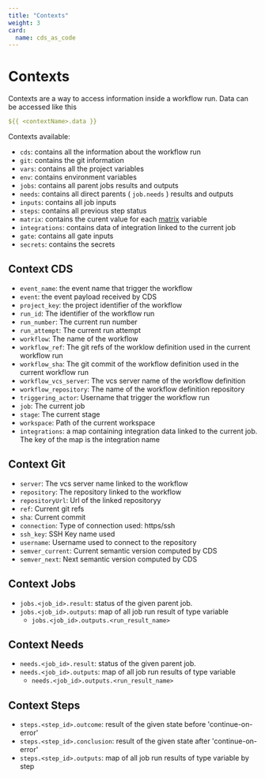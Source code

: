 ```yaml
---
title: "Contexts"
weight: 3
card:
  name: cds_as_code
---
```



# Contexts

Contexts are a way to access information inside a workflow run. Data can be accessed like this
```yaml
${{ <contextName>.data }}
```

Contexts available:

* `cds`: contains all the information about the workflow run
* `git`: contains the git information
* `vars`: contains all the project variables
* `env`: contains environment variables
* `jobs`: contains all parent jobs results and outputs
* `needs`: contains all direct parents ( `job.needs` ) results and outputs
* `inputs`: contains all job inputs
* `steps`: contains all previous step status
* `matrix`: contains the curent value for each [matrix](../entities/workflow/#strategy) variable
* `integrations`: contains data of integration linked to the current job
* `gate`: contains all gate inputs
* `secrets`: contains the secrets


## Context CDS

* `event_name`: the event name that trigger the workflow
* `event`: the event payload received by CDS
* `project_key`: the project identifier of the workflow
* `run_id`: The identifier of the workflow run
* `run_number`: The current run number
* `run_attempt`: The current run attempt
* `workflow`: The name of the workflow
* `workflow_ref`: The git refs of the worklow definition used in the current workflow run
* `workflow_sha`: The git commit of the workflow definition used in the current workflow run
* `workflow_vcs_server`: The vcs server name of the workflow definition
* `workflow_repository`: The name of the workflow definition repository
* `triggering_actor`: Username that trigger the workflow run
* `job`: The current job
* `stage`: The current stage
* `workspace`: Path of the current workspace
* `integrations`: a map containing integration data linked to the current job. The key of the map is the integration name

## Context Git

* `server`: The vcs server name linked to the workflow
* `repository`: The repository linked to the workflow
* `repositoryUrl`: Url of the linked repositoryy
* `ref`: Current git refs
* `sha`: Current commit
* `connection`: Type of connection used: https/ssh
* `ssh_key`: SSH Key name used
* `username`: Username used to connect to the repository
* `semver_current`: Current semantic version computed by CDS
* `semver_next`: Next semantic version computed by CDS

## Context Jobs

* `jobs.<job_id>.result`: status of the given parent job. 
* `jobs.<job_id>.outputs`: map of all job run result of type variable
    * `jobs.<job_id>.outputs.<run_result_name>`  

## Context Needs

* `needs.<job_id>.result`: status of the given parent job. 
* `needs.<job_id>.outputs`: map of all job run results of type variable
    * `needs.<job_id>.outputs.<run_result_name>`        

## Context Steps 

* `steps.<step_id>.outcome`: result of the given state before 'continue-on-error'
* `steps.<step_id>.conclusion`: result of the given state after 'continue-on-error'
* `steps.<step_id>.outputs`: map of all job run results of type variable by step

